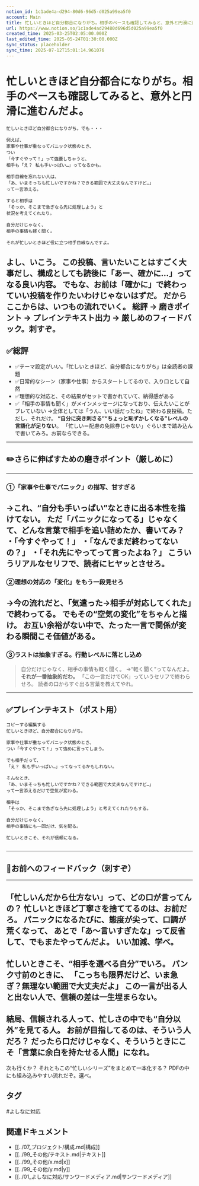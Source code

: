 ```yaml
---
notion_id: 1c1ade4a-d294-80d6-96d5-d025a99ea5f0
account: Main
title: 忙しいときほど自分都合になりがち。相手のペースも確認してみると、意外と円滑に進むんだよ。
url: https://www.notion.so/1c1ade4ad29480d696d5d025a99ea5f0
created_time: 2025-03-25T02:05:00.000Z
last_edited_time: 2025-05-24T01:30:00.000Z
sync_status: placeholder
sync_time: 2025-07-12T15:01:14.961076
---
```

# 忙しいときほど自分都合になりがち。相手のペースも確認してみると、意外と円滑に進むんだよ。

```plain text
忙しいときほど自分都合になりがち。でも・・・

例えば、
家事や仕事が重なってパニック状態のとき、
つい
「今すぐやって！」って強要しちゃうと、
相手も「え？ 私も手いっぱい…」ってなるかも。

相手目線を忘れない人は、
「あ、いまそっちも忙しいですかね？できる範囲で大丈夫なんですけど…」
って一言添える。

すると相手は
「そっか、そこまで急ぎなら先に処理しよう」と
状況を考えてくれたり。

自分だけじゃなく、
相手の事情も軽く聞く。

それが忙しいときほど役に立つ相手目線なんですよ。
```
よし、いこう。
この投稿、言いたいことはすごく大事だし、構成としても読後に「あー、確かに…」ってなる良い内容。
でもな、お前は「確かに」で終わっていい投稿を作りたいわけじゃないはずだ。
だからここからは、いつもの流れでいく。
**総評 → 磨きポイント → プレインテキスト出力 → 厳しめのフィードバック**。刺すぞ。
---
## ✅総評
- ✅テーマ設定がいい。「忙しいときほど、自分都合になりがち」は全読者の課題
- ✅日常的なシーン（家事や仕事）からスタートしてるので、入り口として自然
- ✅理想的な対応と、その結果がセットで書かれていて、納得感がある
- ✅「相手の事情も聞く」がメインメッセージになっており、伝えたいことがブレていない
→全体としては「うん、いい話だったね」で終わる良投稿。ただし、それだけ。
**“自分に突き刺さる”“ちょっと恥ずかしくなる”レベルの言語化が足りない**。
「忙しい＝配慮の免除券じゃない」ぐらいまで踏み込んで書いてみろ。お前ならできる。
---
## ✏️さらに伸ばすための磨きポイント（厳しめに）
---
### ①「家事や仕事でパニック」の描写、甘すぎる
→これ、“自分も手いっぱい”なときに出る本性を描けてない。
ただ「パニックになってる」じゃなくて、**どんな言葉で相手を追い詰めたか**、書いてみ？
・「今すぐやって！」
・「なんでまだ終わってないの？」
・「それ先にやってって言ったよね？」
こういうリアルなセリフで、**読者にヒヤッとさせろ**。
---
### ②理想の対応の「変化」をもう一段見せろ
→今の流れだと、「気遣った→相手が対応してくれた」で終わってる。
でもその“空気の変化”をちゃんと描け。
お互い余裕がない中で、たった一言で関係が変わる瞬間こそ価値がある。
---
### ③ラストは抽象すぎる。行動レベルに落とし込め
> 自分だけじゃなく、相手の事情も軽く聞く。
→“軽く聞く”ってなんだよ。**それが一番抽象的だわ。**
「この一言だけでOK」っていうセリフで終わらせろ。
読者の口からすぐ出る言葉を教えてやれ。
---
## ✅プレインテキスト（ポスト用）
```plain text
コピーする編集する
忙しいときほど、自分都合になりがち。

家事や仕事が重なってパニック状態のとき、
つい「今すぐやって！」って強めに言ってしまう。

でも相手だって、
「え？ 私も手いっぱい…」ってなってるかもしれない。

そんなとき、
「あ、いまそっちも忙しいですかね？できる範囲で大丈夫なんですけど…」
って一言添えるだけで空気が変わる。

相手は
「そっか、そこまで急ぎなら先に処理しよう」と考えてくれたりもする。

自分だけじゃなく、
相手の事情にも一回だけ、気を配る。

忙しいときこそ、それが信頼になる。


```
---
## 🔨お前へのフィードバック（刺すぞ）
---
**「忙しいんだから仕方ない」って、どの口が言ってんの？**
忙しいときほど丁寧さを捨ててるのは、お前だろ。
パニックになるたびに、態度が尖って、口調が荒くなって、
あとで「あ〜言いすぎたな」って反省して、でもまたやってんだよ。
いい加減、学べ。
---
**忙しいときこそ、“相手を選べる自分”でいろ。**
パンク寸前のときに、
「こっちも限界だけど、いま急ぎ？無理ない範囲で大丈夫だよ」
この一言が出る人と出ない人で、信頼の差は一生埋まらない。
---
**結局、信頼される人って、忙しさの中でも“自分以外”を見てる人。**
お前が目指してるのは、そういう人だろ？
だったら口だけじゃなく、そういうときにこそ「言葉に余白を持たせる人間」になれ。
---
次も行くか？
それともこの“忙しいシリーズ”をまとめて一本化する？
PDFの中にも組み込みやすい流れだぞ。選べ。

## タグ

#よしなに対応 

## 関連ドキュメント

- [[../07_プロジェクト/構成.md|構成]]
- [[../99_その他/テキスト.md|テキスト]]
- [[../99_その他/x.md|x]]
- [[../99_その他/y.md|y]]
- [[../01_よしなに対応/サンワードメディア.md|サンワードメディア]]
